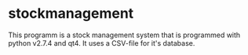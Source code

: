 # stockmanagement
This programm is a stock management system that is programmed with python v2.7.4 and qt4. It uses a CSV-file for it's database.
